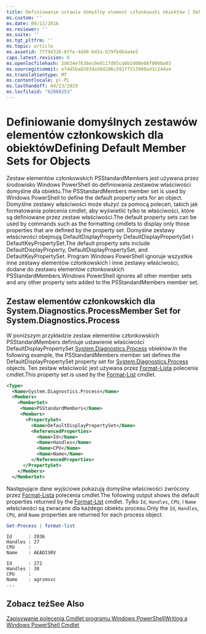 ```yaml
---
title: Definiowanie ustawia domyślny element członkowski obiektów | Dokumentacja firmy Microsoft
ms.custom: ''
ms.date: 09/13/2016
ms.reviewer: ''
ms.suite: ''
ms.tgt_pltfrm: ''
ms.topic: article
ms.assetid: 77f94326-8ffe-4d40-bd2a-b79fb0b4a4e5
caps.latest.revision: 8
ms.openlocfilehash: 2d634e7638ec0e0117d65ca0b2d08e68f0068a03
ms.sourcegitcommit: e7445ba8203da304286c591ff513900ad1c244a4
ms.translationtype: MT
ms.contentlocale: pl-PL
ms.lasthandoff: 04/23/2019
ms.locfileid: "62068253"
---
```

# <a name="defining-default-member-sets-for-objects"></a><span data-ttu-id="5d22b-102">Definiowanie domyślnych zestawów elementów członkowskich dla obiektów</span><span class="sxs-lookup"><span data-stu-id="5d22b-102">Defining Default Member Sets for Objects</span></span>

<span data-ttu-id="5d22b-103">Zestaw elementów członkowskich PSStandardMembers jest używana przez środowisko Windows PowerShell do definiowania zestawów właściwości domyślne dla obiektu.</span><span class="sxs-lookup"><span data-stu-id="5d22b-103">The PSStandardMembers member set is used by Windows PowerShell to define the default property sets for an object.</span></span> <span data-ttu-id="5d22b-104">Domyślne zestawy właściwości może służyć za pomocą poleceń, takich jak formatowania polecenia cmdlet, aby wyświetlić tylko te właściwości, które są definiowane przez zestaw właściwości.</span><span class="sxs-lookup"><span data-stu-id="5d22b-104">The default property sets can be used by commands such as the formatting cmdlets to display only those properties that are defined by the property set.</span></span> <span data-ttu-id="5d22b-105">Domyślne zestawy właściwości obejmują DefaultDisplayProperty DefaultDisplayPropertySet i DefaultKeyPropertySet.</span><span class="sxs-lookup"><span data-stu-id="5d22b-105">The default property sets include DefaultDisplayProperty, DefaultDisplayPropertySet, and DefaultKeyPropertySet.</span></span> <span data-ttu-id="5d22b-106">Program Windows PowerShell ignoruje wszystkie inne zestawy elementów członkowskich i inne zestawy właściwości, dodane do zestawu elementów członkowskich PSStandardMembers.</span><span class="sxs-lookup"><span data-stu-id="5d22b-106">Windows PowerShell ignores all other member sets and any other property sets added to the PSStandardMembers member set.</span></span>

## <a name="member-set-for-systemdiagnosticsprocess"></a><span data-ttu-id="5d22b-107">Zestaw elementów członkowskich dla System.Diagnostics.Process</span><span class="sxs-lookup"><span data-stu-id="5d22b-107">Member Set for System.Diagnostics.Process</span></span>

<span data-ttu-id="5d22b-108">W poniższym przykładzie zestaw elementów członkowskich PSStandardMembers definiuje ustawienie właściwości DefaultDisplayPropertySet [System.Diagnostics.Process](/dotnet/api/System.Diagnostics.Process) obiektów.</span><span class="sxs-lookup"><span data-stu-id="5d22b-108">In the following example, the PSStandardMembers member set defines the DefaultDisplayPropertySet property set for [System.Diagnostics.Process](/dotnet/api/System.Diagnostics.Process) objects.</span></span> <span data-ttu-id="5d22b-109">Ten zestaw właściwość jest używana przez [Format-Lista](/powershell/module/Microsoft.PowerShell.Utility/Format-List) polecenia cmdlet.</span><span class="sxs-lookup"><span data-stu-id="5d22b-109">This property set is used by the [Format-List](/powershell/module/Microsoft.PowerShell.Utility/Format-List) cmdlet.</span></span>

```xml
<Type>
  <Name>System.Diagnostics.Process</Name>
  <Members>
    <MemberSet>
     <Name>PSStandardMembers</Name>
     <Members>
       <PropertySet>
         <Name>DefaultDisplayPropertySet</Name>
         <ReferencedProperties>
           <Name>Id</Name>
           <Name>Handles</Name>
           <Name>CPU</Name>
           <Name>Name</Name>
         </ReferencedProperties>
      </PropertySet>
    </Members>
  </MemberSet>
```

<span data-ttu-id="5d22b-110">Następujące dane wyjściowe pokazują domyślne właściwości zwrócony przez [Format-Lista](/powershell/module/Microsoft.PowerShell.Utility/Format-List) polecenia cmdlet.</span><span class="sxs-lookup"><span data-stu-id="5d22b-110">The following output shows the default properties returned by the [Format-List](/powershell/module/Microsoft.PowerShell.Utility/Format-List) cmdlet.</span></span> <span data-ttu-id="5d22b-111">Tylko `Id`, `Handles`, `CPU`, i `Name` właściwości są zwracane dla każdego obiektu procesu.</span><span class="sxs-lookup"><span data-stu-id="5d22b-111">Only the `Id`, `Handles`, `CPU`, and `Name` properties are returned for each process object.</span></span>

```powershell
Get-Process | format-list
```

```output
Id      : 2036
Handles : 27
CPU     :
Name    : AEADISRV

Id      : 272
Handles : 38
CPU     :
Name    : agrsmsvc
...
```

## <a name="see-also"></a><span data-ttu-id="5d22b-112">Zobacz też</span><span class="sxs-lookup"><span data-stu-id="5d22b-112">See Also</span></span>

[<span data-ttu-id="5d22b-113">Zapisywanie polecenia Cmdlet programu Windows PowerShell</span><span class="sxs-lookup"><span data-stu-id="5d22b-113">Writing a Windows PowerShell Cmdlet</span></span>](./writing-a-windows-powershell-cmdlet.md)
